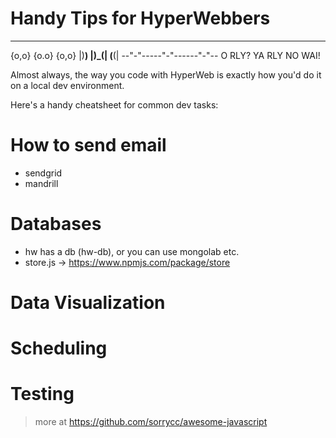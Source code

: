 # Handy Tips for HyperWebbers

  ___     ___      ___
 {o,o}   {o.o}    {o,o}
 |)__)   |)_(|    (__(|
--"-"-----"-"------"-"--
O RLY?  YA RLY   NO WAI!

Almost always, the way you code with HyperWeb is exactly how you'd do it on a local dev environment.

Here's a handy cheatsheet for common dev tasks:

# How to send email

- sendgrid
- mandrill

# Databases

- hw has a db (hw-db), or you can use mongolab etc.
- store.js -> https://www.npmjs.com/package/store

# Data Visualization

# Scheduling

# Testing

> more at https://github.com/sorrycc/awesome-javascript
